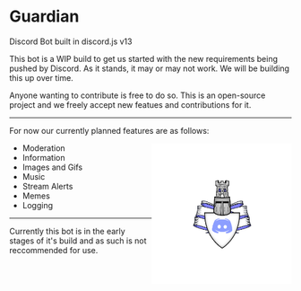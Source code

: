 # Guardian
Discord Bot built in discord.js v13

This bot is a WIP build to get us started with the new requirements being pushed by Discord. As it stands, it may or may not work. 
We will be building this up over time.

Anyone wanting to contribute is free to do so. This is an open-source project and we freely accept new featues and contributions for it.

---

For now our currently planned features are as follows:

<img align="right" width="250" src="Guardian.png">

 * Moderation
 * Information
 * Images and Gifs
 * Music
 * Stream Alerts
 * Memes
 * Logging
 
 ---

 Currently this bot is in the early stages of it's build and as such is not reccommended for use.

